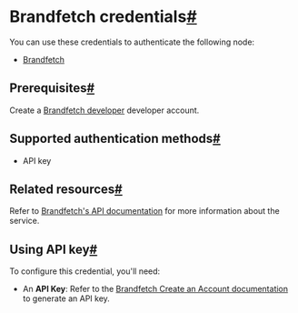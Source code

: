 [](https://github.com/n8n-io/n8n-docs/edit/main/docs/integrations/builtin/credentials/brandfetch.md "Edit this page")

# Brandfetch credentials[#](#brandfetch-credentials "Permanent link")

You can use these credentials to authenticate the following node:

*   [Brandfetch](../../app-nodes/n8n-nodes-base.brandfetch/)

## Prerequisites[#](#prerequisites "Permanent link")

Create a [Brandfetch developer](https://docs.brandfetch.com/docs/apis#-create-an-account) developer account.

## Supported authentication methods[#](#supported-authentication-methods "Permanent link")

*   API key

## Related resources[#](#related-resources "Permanent link")

Refer to [Brandfetch's API documentation](https://docs.brandfetch.com/docs/apis) for more information about the service.

## Using API key[#](#using-api-key "Permanent link")

To configure this credential, you'll need:

*   An **API Key**: Refer to the [Brandfetch Create an Account documentation](https://docs.brandfetch.com/docs/apis#-create-an-account) to generate an API key.